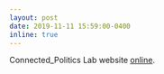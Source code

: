 ```yaml
---
layout: post
date: 2019-11-11 15:59:00-0400
inline: true
---
```


Connected\_Politics Lab website [online](https://www.ucd.ie/connected_politics/).
